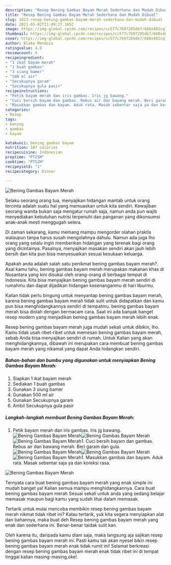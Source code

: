 ```yaml
---
description: "Resep Bening Gambas Bayam Merah Sederhana dan Mudah Dibuat"
title: "Resep Bening Gambas Bayam Merah Sederhana dan Mudah Dibuat"
slug: 1023-resep-bening-gambas-bayam-merah-sederhana-dan-mudah-dibuat
date: 2021-03-02T11:49:27.165Z
image: https://img-global.cpcdn.com/recipes/cc577c7697205db7/680x482cq70/bening-gambas-bayam-merah-foto-resep-utama.jpg
thumbnail: https://img-global.cpcdn.com/recipes/cc577c7697205db7/680x482cq70/bening-gambas-bayam-merah-foto-resep-utama.jpg
cover: https://img-global.cpcdn.com/recipes/cc577c7697205db7/680x482cq70/bening-gambas-bayam-merah-foto-resep-utama.jpg
author: Blake Mendoza
ratingvalue: 4.9
reviewcount: 4
recipeingredient:
- "1 ikat bayam merah"
- "1 buah gambas"
- "3 siung bamer"
- "500 ml air"
- "Secukupnya garam"
- "Secukupnya gula pasir"
recipeinstructions:
- "Petik bayam merah dan iris gambas. Iris jg bawang."
- "Cuci bersih bayam dan gambas. Rebus air dan bawang merah. Beri garam dan gula."
- "Masukkan gambas dan bayam. Aduk rata. Masak sebentar saja ya dan koreksi rasa."
categories:
- Resep
tags:
- bening
- gambas
- bayam

katakunci: bening gambas bayam 
nutrition: 107 calories
recipecuisine: Indonesian
preptime: "PT25M"
cooktime: "PT52M"
recipeyield: "1"
recipecategory: Dinner

---
```



![Bening Gambas Bayam Merah](https://img-global.cpcdn.com/recipes/cc577c7697205db7/680x482cq70/bening-gambas-bayam-merah-foto-resep-utama.jpg)

Selaku seorang orang tua, menyajikan hidangan mantab untuk orang tercinta adalah suatu hal yang memuaskan untuk kita sendiri. Kewajiban seorang  wanita bukan saja mengatur rumah saja, namun anda pun wajib menyediakan kebutuhan nutrisi terpenuhi dan panganan yang dikonsumsi anak-anak mesti menggugah selera.

Di zaman  sekarang, kamu memang mampu mengorder olahan praktis walaupun tanpa harus susah mengolahnya dahulu. Namun ada juga lho orang yang selalu ingin memberikan hidangan yang terenak bagi orang yang dicintainya. Pasalnya, menyajikan masakan sendiri akan jauh lebih bersih dan kita pun bisa menyesuaikan sesuai kesukaan keluarga. 



Apakah anda adalah salah satu penikmat bening gambas bayam merah?. Asal kamu tahu, bening gambas bayam merah merupakan makanan khas di Nusantara yang kini disukai oleh orang-orang di berbagai tempat di Indonesia. Kita bisa menyajikan bening gambas bayam merah sendiri di rumahmu dan dapat dijadikan hidangan kesenanganmu di hari liburmu.

Kalian tidak perlu bingung untuk menyantap bening gambas bayam merah, karena bening gambas bayam merah tidak sulit untuk didapatkan dan kamu pun bisa menghidangkannya sendiri di tempatmu. bening gambas bayam merah bisa diolah dengan bermacam cara. Saat ini ada banyak banget resep modern yang menjadikan bening gambas bayam merah lebih enak.

Resep bening gambas bayam merah juga mudah sekali untuk dibikin, lho. Kamu tidak usah ribet-ribet untuk memesan bening gambas bayam merah, sebab Anda bisa menyajikan sendiri di rumah. Untuk Kalian yang akan menghidangkannya, dibawah ini merupakan cara membuat bening gambas bayam merah yang nikamat yang dapat Anda hidangkan sendiri.

<!--inarticleads1-->

##### Bahan-bahan dan bumbu yang digunakan untuk menyiapkan Bening Gambas Bayam Merah:

1. Siapkan 1 ikat bayam merah
1. Sediakan 1 buah gambas
1. Gunakan 3 siung bamer
1. Gunakan 500 ml air
1. Gunakan Secukupnya garam
1. Ambil Secukupnya gula pasir




<!--inarticleads2-->

##### Langkah-langkah membuat Bening Gambas Bayam Merah:

1. Petik bayam merah dan iris gambas. Iris jg bawang.
<img src="https://img-global.cpcdn.com/steps/7a7031871ceb3af3/160x128cq70/bening-gambas-bayam-merah-langkah-memasak-1-foto.jpg" alt="Bening Gambas Bayam Merah"><img src="https://img-global.cpcdn.com/steps/2713ad1d380f2223/160x128cq70/bening-gambas-bayam-merah-langkah-memasak-1-foto.jpg" alt="Bening Gambas Bayam Merah"><img src="https://img-global.cpcdn.com/steps/27115eae088dd854/160x128cq70/bening-gambas-bayam-merah-langkah-memasak-1-foto.jpg" alt="Bening Gambas Bayam Merah">1. Cuci bersih bayam dan gambas. Rebus air dan bawang merah. Beri garam dan gula.
<img src="https://img-global.cpcdn.com/steps/34a86ade88caea6a/160x128cq70/bening-gambas-bayam-merah-langkah-memasak-2-foto.jpg" alt="Bening Gambas Bayam Merah"><img src="https://img-global.cpcdn.com/steps/6a72bcaede548ba7/160x128cq70/bening-gambas-bayam-merah-langkah-memasak-2-foto.jpg" alt="Bening Gambas Bayam Merah"><img src="https://img-global.cpcdn.com/steps/f9130857aa3c18a8/160x128cq70/bening-gambas-bayam-merah-langkah-memasak-2-foto.jpg" alt="Bening Gambas Bayam Merah">1. Masukkan gambas dan bayam. Aduk rata. Masak sebentar saja ya dan koreksi rasa.
<img src="https://img-global.cpcdn.com/steps/d428caab0cd6012e/160x128cq70/bening-gambas-bayam-merah-langkah-memasak-3-foto.jpg" alt="Bening Gambas Bayam Merah">



Ternyata cara buat bening gambas bayam merah yang enak simple ini mudah banget ya! Kalian semua mampu menghidangkannya. Cara buat bening gambas bayam merah Sesuai sekali untuk anda yang sedang belajar memasak maupun bagi kamu yang sudah lihai dalam memasak.

Tertarik untuk mulai mencoba membikin resep bening gambas bayam merah nikmat tidak ribet ini? Kalau tertarik, yuk kita segera menyiapkan alat dan bahannya, maka buat deh Resep bening gambas bayam merah yang enak dan sederhana ini. Benar-benar taidak sulit kan. 

Oleh karena itu, daripada kamu diam saja, maka langsung aja sajikan resep bening gambas bayam merah ini. Pasti kamu tak akan nyesel bikin resep bening gambas bayam merah enak tidak rumit ini! Selamat berkreasi dengan resep bening gambas bayam merah enak tidak ribet ini di tempat tinggal kalian masing-masing,oke!.

